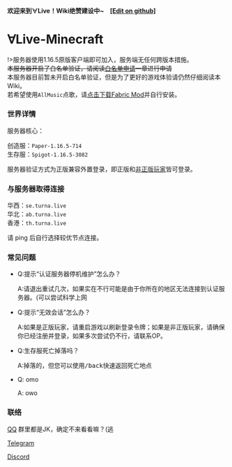 #### 欢迎来到∀Live！Wiki绝赞建设中~　[\[Edit on github\]](https://github.com/TurnALive/TurnAWiki)




# ∀Live-Minecraft
!>服务器使用1.16.5原版客户端即可加入，服务端无任何跨版本措施。</br>
~~本服务器开启了白名单验证，请阅读[白名单申请](/auth/Whitelist)一章进行申请~~</br>
本服务器目前暂未开启白名单验证，但是为了更好的游戏体验请仍然仔细阅读本Wiki。</br>
若希望使用`AllMusic`点歌，请[点击下载Fabric Mod](https://turnadl.oss-cn-beijing.aliyuncs.com/%5Bfabric-1.16%5DAllMusic-2.3.0%28hotfix%29.jar)并自行安装。

### 世界详情
服务器核心：

创造服：`Paper-1.16.5-714`</br>
生存服：`Spigot-1.16.5-3082`


服务器验证方式为正版兼容外置登录，即正版和[非正版玩家](/auth/HMCL)皆可登录。

### 与服务器取得连接

华西：`se.turna.live`</br>
华北：`ab.turna.live`</br>
香港：`th.turna.live`</br>

请 ping 后自行选择较优节点连接。

### 常见问题
- Q:提示“认证服务器停机维护”怎么办？

	 A:请退出重试几次，如果实在不行可能是由于你所在的地区无法连接到认证服务器。(可以尝试科学上网
- Q:提示“无效会话”怎么办？
  
  A:如果是正版玩家，请重启游戏以刷新登录令牌；如果是非正版玩家，请确保你已经注册并登录，如果多次尝试仍不行，请联系OP。

- Q:生存服死亡掉落吗？

  A:掉落的，但您可以使用<kbd>/back</kbd>快速返回死亡地点

- Q: omo

  A: owo

### 联络
[QQ](https://jq.qq.com/?_wv=1027&k=G0qBG63H) 群里都是JK，确定不来看看嘛？(逃

[Telegram](https://t.me/turnalive)

[Discord](https://discord.gg/vKrN3zn)

